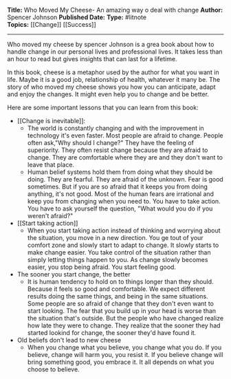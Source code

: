 **Title:** Who Moved My Cheese- An amazing way o deal with change
**Author:** Spencer Johnson
**Published Date:**
**Type:** #litnote  
**Topics:** [[Change]] [[Success]]

----

Who moved my cheese by spencer Johnson is a grea book about how to handle change in our personal lives and professional lives. It takes less than an hour to read but gives insights that can last for a lifetime.

In this book, cheese is a metaphor used by the author for what you want in life. Maybe it is a good job, relationship of health, whatever it many be. The story of who moved my cheese shows you how you can anticipate, adapt and enjoy the changes. It might even help you to change and be better.

Here are some important lessons that you can learn from this book:
- [[Change is inevitable]]:
	- The world is constantly changing and with the improvement in technology it's even faster. Most people are afraid to change. People often ask,"Why should I change?" They have the feeling of superiority. They often resist change because they are afraid to change. They are comfortable where they are and they don't want to leave that place. 
	- Human belief systems hold them from doing what they should be doing. They are fearful. They are afraid of the unknown. Fear is good sometimes. But if you are so afraid that it keeps you from doing anything, it's not good. Most of the human fears are irrational and keep you from changing when you need to. You have to take action. You have to ask yourself the question, "What would you do if you weren't afraid?"
- [[Start taking action]]
	- When you start taking action instead of thinking and worrying about the situation, you move in a new direction. You ge tout of your comfort zone and slowly start to adapt to change. It slowly starts to make change easier. You take control of the situation rather than simply letting things happen to you. As change slowly becomes easier, you stop being afraid. You start feeling good.
- The sooner you start change, the better
	- It is human tendency to hold on to things longer than they should. Because it feels so good and comfortable. We expect different results doing the same things, and being in the same situations. Some people are so afraid of change that they don't even want to start looking. The fear that you build up in your head is worse than the situation that's outside. But the people who have changed realize how late they were to change. They realize that the sooner they had started lookind for change, the sooner they'd have found it.
- Old beliefs don't lead to new cheese
	- When you change what you believe, you change what you do. If you believe, change will harm you, you resist it. If you believe change will bring something good, you embrace it. It all depends on what you choose to believe.
